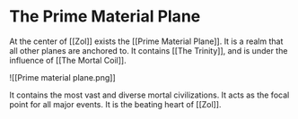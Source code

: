 # The Prime Material Plane
At the center of [[Zol]] exists the [[Prime Material Plane]]. It is a realm that all other planes are anchored to. It contains [[The Trinity]], and is under the influence of [[The Mortal Coil]].

![[Prime material plane.png]]

It contains the most vast and diverse mortal civilizations. It acts as the focal point for all major events. It is the beating heart of [[Zol]].